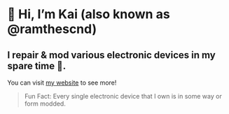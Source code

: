 # 👋 Hi, I’m Kai (also known as @ramthescnd)

## I repair & mod various electronic devices in my spare time 🔧.  

 You can visit [my website](https://kais-corner.xyz) to see more!  
 
> Fun Fact: Every single electronic device that I own is in some way or form modded.
